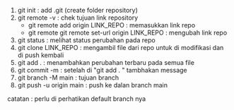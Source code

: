 1. git init : add .git (create folder repository)
2. git remote -v : chek tujuan link repository
   - git remote add origin LINK_REPO : memasukkan link repo
   - git remote git remote set-url origin LINK_REPO : mengubah link repo
3. git status : melihat status perubahan pada repo
4. git clone LINK_REPO : mengambil file dari repo untuk di modifikasi dan di push kembali
5. git add . : menambahkan perubahan terbaru pada semua file
6. git commit -m : setelah di "git add . " tambhakan message
7. git branch -M main : tujuan branch
8. git push -u origin main : push ke dalan branch main

catatan : perlu di perhatikan default branch nya
